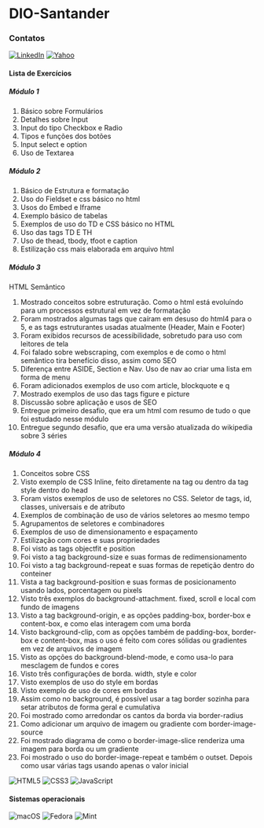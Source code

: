 # DIO-Santander

### Contatos

[![LinkedIn](https://img.shields.io/badge/LinkedIn-0077B5?style=for-the-badge&logo=linkedin&logoColor=white)](https://www.linkedin.com/in/marcelovidal85/)
[![Yahoo](https://img.shields.io/badge/-Email-000?style=for-the-badge&logo=microsoft-outlook&logoColor=007BFF)](mailto:marcelovidal85@yahoo.com.br)

#### Lista de Exercícios

##### Módulo 1

1. Básico sobre Formulários
2. Detalhes sobre Input
3. Input do tipo Checkbox e Radio
4. Tipos e funções dos botões
5. Input select e option
6. Uso de Textarea

##### Módulo 2

1. Básico de Estrutura e formatação
2. Uso do Fieldset e css básico no html
3. Usos do Embed e Iframe
4. Exemplo básico de tabelas
5. Exemplos de uso do TD e CSS básico no HTML
6. Uso das tags TD E TH
7. Uso de thead, tbody, tfoot e caption
8. Estilização css mais elaborada em arquivo html

##### Módulo 3

HTML Semântico

1. Mostrado conceitos sobre estruturação. Como o html está evoluíndo para um processos estrutural em vez de formatação
2. Foram mostrados algumas tags que caíram em desuso do html4 para o 5, e as tags estruturantes usadas atualmente (Header, Main e Footer)
3. Foram exibidos recursos de acessibilidade, sobretudo para uso com leitores de tela
4. Foi falado sobre webscraping, com exemplos e de como o html semântico tira benefício disso, assim como SEO
5. Diferença entre ASIDE, Section e Nav. Uso de nav ao criar uma lista em forma de menu
6. Foram adicionados exemplos de uso com article, blockquote e q
7. Mostrado exemplos de uso das tags figure e picture
8. Discussão sobre aplicação e usos de SEO
9. Entregue primeiro desafio, que era um html com resumo de tudo o que foi estudado nesse módulo
10. Entregue segundo desafio, que era uma versão atualizada do wikipedia sobre 3 séries

##### Módulo 4

1. Conceitos sobre CSS
2. Visto exemplo de CSS Inline, feito diretamente na tag ou dentro da tag style dentro do head
3. Foram vistos exemplos de uso de seletores no CSS. Seletor de tags, id, classes, universais e de atributo
4. Exemplos de combinação de uso de vários seletores ao mesmo tempo
5. Agrupamentos de seletores e combinadores
6. Exemplos de uso de dimensionamento e espaçamento
7. Estilização com cores e suas propriedades
8. Foi visto as tags objectfit e position
9. Foi visto a tag background-size e suas formas de redimensionamento
10. Foi visto a tag background-repeat e suas formas de repetição dentro do conteiner
11. Vista a tag background-position e suas formas de posicionamento usando lados, porcentagem ou pixels
12. Visto três exemplos do background-attachment. fixed, scroll e local com fundo de imagens
13. Visto a tag background-origin, e as opções padding-box, border-box e content-box, e como elas interagem com uma borda
14. Visto background-clip, com as opções também de padding-box, border-box e content-box, mas o uso é feito com cores sólidas ou gradientes em vez de arquivos de imagem
15. Visto as opções do background-blend-mode, e como usa-lo para mesclagem de fundos e cores
16. Visto três configurações de borda. width, style e color
17. Visto exemplos de uso do style em bordas
18. Visto exemplo de uso de cores em bordas
19. Assim como no background, é possível usar a tag border sozinha para setar atributos de forma geral e cumulativa
20. Foi mostrado como arredondar os cantos da borda via border-radius
21. Como adicionar um arquivo de imagem ou gradiente com border-image-source
22. Foi mostrado diagrama de como o border-image-slice renderiza uma imagem para borda ou um gradiente
23. Foi mostrado o uso do border-image-repeat e também o outset. Depois como usar várias tags usando apenas o valor inicial

![HTML5](https://img.shields.io/badge/HTML5-E34F26?style=for-the-badge&logo=html5&logoColor=white)
![CSS3](https://img.shields.io/badge/CSS3-1572B6?style=for-the-badge&logo=css3&logoColor=white)
![JavaScript](https://img.shields.io/badge/JavaScript-F7DF1E?style=for-the-badge&logo=javascript&logoColor=black)

#### Sistemas operacionais

![macOS](https://img.shields.io/badge/mac%20os-000000?style=for-the-badge&logo=macos&logoColor=F0F0F0)
![Fedora](https://img.shields.io/badge/Fedora-294172?style=for-the-badge&logo=fedora&logoColor=white)
![Mint](https://img.shields.io/badge/Linux%20Mint-87CF3E?style=for-the-badge&logo=Linux%20Mint&logoColor=white)
